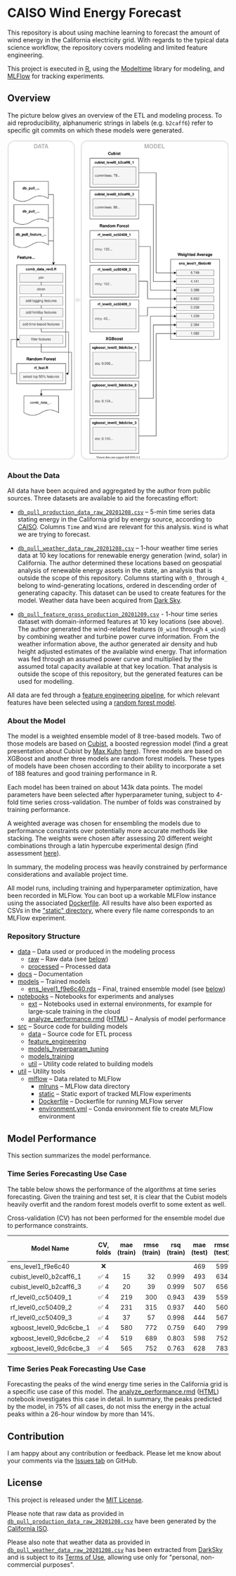 # CAISO Wind Energy Forecast

This repository is about using machine learning to forecast the amount of wind energy in the California electricity 
grid. With regards to the typical data science workflow, the repository covers modeling and limited feature engineering.

This project is executed in [R](https://www.r-project.org/), using the 
[Modeltime](https://business-science.github.io/modeltime/) library for modeling, and [MLFlow](https://mlflow.org/) for 
tracking experiments.

## Overview

The picture below gives an overview of the ETL and modeling process. To aid reproducibility, alphanumeric strings in 
labels (e.g. `b2caff6`) refer to specific git commits on which these models were generated.

![Model Architecture](./docs/model_architecture.svg)

### About the Data

All data have been acquired and aggregated by the author from public sources. Three datasets are available to aid the 
forecasting effort:

- [`db_pull_production_data_raw_20201208.csv`](./data/raw/db_pull_production_data_raw_20201208.csv) – 5-min time series data stating energy in the California grid by energy 
  source, according to [CAISO](http://www.caiso.com/TodaysOutlook/Pages/supply.aspx). Columns `Time` and `Wind` are
  relevant for this analysis. `Wind` is what we are trying to forecast.
  
- [`db_pull_weather_data_raw_20201208.csv`](./data/raw/db_pull_weather_data_raw_20201208.csv) – 1-hour weather time series data at 10 key locations for renewable energy
  generation (wind, solar) in California. The author determined these locations based on geospatial analysis of 
  renewable energy assets in the state, an analysis that is outside the scope of this repository. Columns starting with
  `0_` through `4_` belong to wind-generating locations, ordered in descending order of generating capacity. This 
  dataset can be used to create features for the model. Weather data have been acquired from 
  [Dark Sky](https://darksky.net).
  
- [`db_pull_feature_gross_production_20201209.csv`](./data/raw/db_pull_feature_gross_production_20201209.csv) - 1-hour time series dataset with domain-informed features at 10 key
  locations (see above). The author generated the wind-related features (`0_wind` through `4_wind`) by combining weather
  and turbine power curve information. From the weather information above, the author generated air density and hub
  height adjusted estimates of the available wind energy. That information was fed through an assumed power curve and
  multiplied by the assumed total capacity available at that key location. That analysis is outside the scope of this 
  repository, but the generated features can be used for modelling.

All data are fed through a [feature engineering pipeline](./src/data/comb_data_rev8.R), for which relevant features have
been selected using a [random forest model](./src/feature_engineering/rf_feat.R).

### About the Model

The model is a weighted ensemble model of 8 tree-based models. Two of those models are based on 
[Cubist](https://cran.r-project.org/package=Cubist), a boosted regression model (find a great presentation about Cubist 
by [Max Kuhn](https://github.com/topepo) [here](https://static1.squarespace.com/static/51156277e4b0b8b2ffe11c00/t/56e3056a3c44d8779a61988a/1457718645593/cubist_BRUG.pdf)). 
Three models are based on XGBoost and another three models are random forest models. These types of
models have been chosen according to their ability to incorporate a set of 188 features and good training performance
in R.

Each model has been trained on about 143k data points. The model parameters have been selected after hyperparameter
tuning, subject to 4-fold time series cross-validation. The number of folds was constrained by training performance.

A weighted average was chosen for ensembling the models due to performance constraints over potentially more accurate
methods like stacking. The weights were chosen after assessing 20 different weight combinations through a latin
hypercube experimental design (find assessment [here](./util/etc/lhc_ensemble_results.xlsx)).

In summary, the modeling process was heavily constrained by performance considerations and available project time.

All model runs, including training and hyperparameter optimization, have been recorded in MLFlow. You can boot up a
workable MLFlow instance using the associated [Dockerfile](./util/etc/mlflow/Dockerfile). All results have also been 
exported as CSVs in the ["static" directory](./util/etc/mlflow/static), where every file name corresponds to an MLFlow 
experiment.

### Repository Structure

- [data](./data) – Data used or produced in the modeling process
  - [raw](./data/raw) – Raw data (see [below](#about-the-data))
  - [processed](./data/processed) – Processed data
- [docs](./docs) – Documentation
- [models](./models) – Trained models
  - [ens_level1_f9e6c40.rds](./models/ens_level1_f9e6c40.rds) – Final, trained ensemble model (see [below](#model-overview))
- [notebooks](./notebooks) – Notebooks for experiments and analyses
  - [ext](./notebooks/ext) – Notebooks used in external environments, for example for large-scale training in the cloud
  - [analyze_performance.rmd](./notebooks/analyze_performance.rmd) ([HTML](./notebooks/analyze_performance.html)) – Analysis of model performance
- [src](./src) – Source code for building models
  - [data](./src/data) – Source code for ETL process
  - [feature_engineering](./src/feature_engineering)
  - [models_hyperparam_tuning](./src/models_hyperparam_tuning)
  - [models_training](./src/models_training)
  - [util](./src/util) – Utility code related to building models
- [util](./util) – Utility tools
  - [mlflow](./util/mlflow) – Data related to MLFlow
    - [mlruns](./util/mlflow/mlruns) – MLFlow data directory
    - [static](./util/mlflow/static) – Static export of tracked MLFlow experiments
    - [Dockerfile](./util/mlflow/Dockerfile) – Dockerfile for running MLFlow server
    - [environment.yml](./util/mlflow/environment.yml) – Conda environment file to create MLFlow environment
  
## Model Performance

This section summarizes the model performance.

### Time Series Forecasting Use Case

The table below shows the performance of the algorithms at time series forecasting. Given the training and test set, it
is clear that the Cubist models heavily overfit and the random forest models overfit to some extent as well.

Cross-validation (CV) has not been performed for the ensemble model due to performance constraints.

| Model Name               | CV, folds | mae (train) | rmse (train) | rsq (train) | mae (test) | rmse (test) | rsq (test) | ratio mae train/test |
|--------------------------|:---------:|:-----------:|:------------:|:-----------:|:----------:|:-----------:|:----------:|:--------------------:|
| ens_level1_f9e6c40       | ❌        |             |              |             | 469        | 599         | 0.779      |                      |
| cubist_level0_b2caff6_1  | ✅ 4      | 15          | 32           | 0.999       | 493        | 634         | 0.686      | 0.03                 |
| cubist_level0_b2caff6_3  | ✅ 4      | 20          | 39           | 0.999       | 507        | 656         | 0.670      | 0.04                 |
| rf_level0_cc50409_1      | ✅ 4      | 219         | 300          | 0.943       | 439        | 559         | 0.755      | 0.50                 |
| rf_level0_cc50409_2      | ✅ 4      | 231         | 315          | 0.937       | 440        | 560         | 0.753      | 0.53                 |
| rf_level0_cc50409_3      | ✅ 4      | 37          | 57           | 0.998       | 444        | 567         | 0.751      | 0.08                 |
| xgboost_level0_9dc6cbe_1 | ✅ 4      | 580         | 772          | 0.759       | 640        | 799         | 0.678      | 0.91                 |
| xgboost_level0_9dc6cbe_2 | ✅ 4      | 519         | 689          | 0.803       | 598        | 752         | 0.706      | 0.87                 |
| xgboost_level0_9dc6cbe_3 | ✅ 4      | 565         | 752          | 0.763       | 628        | 783         | 0.670      | 0.90                 |

### Time Series Peak Forecasting Use Case

Forecasting the peaks of the wind energy time series in the California grid is a specific use case of this model. 
The [analyze_performance.rmd](./notebooks/analyze_performance.rmd) ([HTML](./notebooks/analyze_performance.html)) 
notebook investigates this case in detail. In summary, the peaks predicted by the model, in 75% of all cases,
do not miss the energy in the actual peaks within a 26-hour window by more than 14%.

## Contribution

I am happy about any contribution or feedback. Please let me know about your comments via the 
[Issues tab](https://github.com/flrs/caiso_wind_forecast/issues) on GitHub.

## License

This project is released under the [MIT License](./LICENSE).

Please note that raw data as provided in 
[`db_pull_production_data_raw_20201208.csv`](./data/raw/db_pull_production_data_raw_20201208.csv) have been generated
by the [California ISO](http://www.caiso.com).

Please also note that weather data as provided in 
[`db_pull_weather_data_raw_20201208.csv`](./data/raw/db_pull_weather_data_raw_20201208.csv) has been extracted from 
[DarkSky](https://darksky.net) and is subject to its [Terms of Use](https://darksky.net/tos), allowing use only for 
"personal, non-commercial purposes".